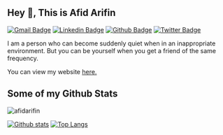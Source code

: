 ## Hey 👋, This is Afid Arifin
[![Gmail Badge](https://img.shields.io/badge/-xtgilar@gmail.com-c14438?style=flat&logo=Gmail&logoColor=white&link=mailto:xtgilar@gmail.com)](mailto:xtgilar@gmail.com) 
[![Linkedin Badge](https://img.shields.io/badge/-afidarifin-0072b1?style=flat&logo=Linkedin&logoColor=white&link=https://www.linkedin.com/in/afidarifin/)](https://www.linkedin.com/in/afidarifin/) [![Github Badge](https://img.shields.io/badge/-afidarifin-grey?style=flat&logo=github&logoColor=white&link=https://github.com/afidarifin/)](https://www.github.com/afidarifin/) [![Twitter Badge](https://img.shields.io/badge/-afidaffin-00acee?style=flat&logo=twitter&logoColor=white&link=https://twitter.com/afidaffin/)](https://www.twitter.com/afidaffin/) <p align='left'>I am a person who can become suddenly quiet when in an inappropriate environment. But you can be yourself when you get a friend of the same frequency.</p><p align='left'> You can view my website <a href='https://www.afidarifin.com ' target=_blank><u>here</u>.</a></p>
## Some of my Github Stats
<p align=left> <img src=https://komarev.com/ghpvc/?username=afidarifin alt=afidarifin /> </p>

[![Github stats](https://github-readme-stats.vercel.app/api?username=afidarifin&show_icons=true&include_all_commits=true)](https://github.com/afidarifin/github-readme-stats)
[![Top Langs](https://github-readme-stats.vercel.app/api/top-langs/?username=afidarifin&layout=compact)](https://github.com/afidarifin/github-readme-stats)
